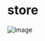 # store

![Image](https://github.com/user-attachments/assets/d250f29c-9337-489a-a38d-979c0e16e326)

